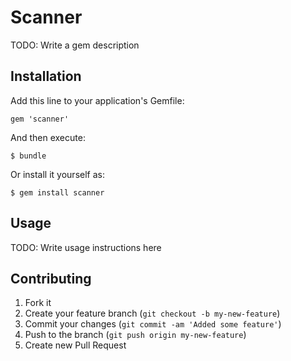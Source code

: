 # Scanner

TODO: Write a gem description

## Installation

Add this line to your application's Gemfile:

    gem 'scanner'

And then execute:

    $ bundle

Or install it yourself as:

    $ gem install scanner

## Usage

TODO: Write usage instructions here

## Contributing

1. Fork it
2. Create your feature branch (`git checkout -b my-new-feature`)
3. Commit your changes (`git commit -am 'Added some feature'`)
4. Push to the branch (`git push origin my-new-feature`)
5. Create new Pull Request
